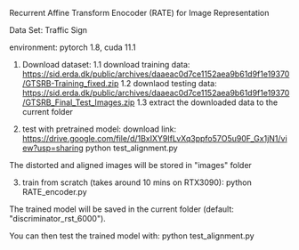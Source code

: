 Recurrent Affine Transform Enocoder (RATE) for Image Representation

Data Set: Traffic Sign

environment: pytorch 1.8, cuda 11.1

1. Download dataset:
1.1 download training data: https://sid.erda.dk/public/archives/daaeac0d7ce1152aea9b61d9f1e19370/GTSRB-Training_fixed.zip
1.2 downlaod testing data: https://sid.erda.dk/public/archives/daaeac0d7ce1152aea9b61d9f1e19370/GTSRB_Final_Test_Images.zip
1.3 extract the downloaded data to the current folder

2. test with pretrained model: 
download link: https://drive.google.com/file/d/1BxIXY9IfLvXq3ppfo57O5u90F_Gx1jN1/view?usp=sharing
python test_alignment.py

The distorted and aligned images will be stored in "images" folder

3. train from scratch (takes around 10 mins on RTX3090):
python RATE_encoder.py

The trained model will be saved in the current folder (default: "discriminator_rst_6000").

You can then test the trained model with: 
python test_alignment.py

